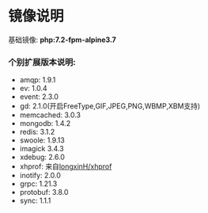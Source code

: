  # 镜像说明
基础镜像: **php:7.2-fpm-alpine3.7**

### 个别扩展版本说明:
* amqp: 1.9.1
* ev: 1.0.4
* event: 2.3.0
* gd: 2.1.0(开启FreeType,GIF,JPEG,PNG,WBMP,XBM支持)
* memcached: 3.0.3
* mongodb: 1.4.2
* redis: 3.1.2
* swoole: 1.9.13
* imagick 3.4.3
* xdebug: 2.6.0
* xhprof: 来自[longxinH/xhprof](https://github.com/longxinH/xhprof)
* inotify: 2.0.0
* grpc: 1.21.3
* protobuf: 3.8.0
* sync: 1.1.1


